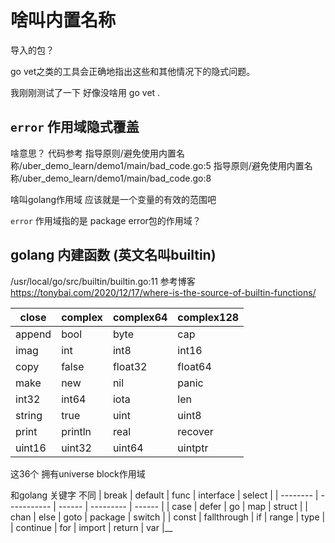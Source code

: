 # 啥叫内置名称
导入的包？

go vet之类的工具会正确地指出这些和其他情况下的隐式问题。


我刚刚测试了一下 好像没啥用
 go vet .



## `error` 作用域隐式覆盖
啥意思？ 代码参考
指导原则/避免使用内置名称/uber_demo_learn/demo1/main/bad_code.go:5
指导原则/避免使用内置名称/uber_demo_learn/demo1/main/bad_code.go:8

啥叫golang作用域
应该就是一个变量的有效的范围吧

`error` 作用域指的是 package error包的作用域？

## golang 内建函数 (英文名叫builtin)
/usr/local/go/src/builtin/builtin.go:11
参考博客 https://tonybai.com/2020/12/17/where-is-the-source-of-builtin-functions/

| close  | complex | complex64 | complex128 | 
| ------ | ------- | --------- | ---------- |
| append | bool    | byte      | cap        |    
| imag   | int     | int8      | int16      |
| copy   | false   | float32   | float64    |
| make   | new     | nil       | panic      |
| int32  | int64   | iota      | len        |
| string | true    | uint      | uint8      |
| print  | println | real      | recover    |
| uint16 | uint32  | uint64    | uintptr    |

这36个 拥有universe block作用域


和golang 关键字 不同
| break    | default     | func   | interface | select |
| -------- | ----------- | ------ | --------- | ------ |
| case     | defer       | go     | map       | struct |
| chan     | else        | goto   | package   | switch |
| const    | fallthrough | if     | range     | type   |
| continue | for         | import | return    | var    |__